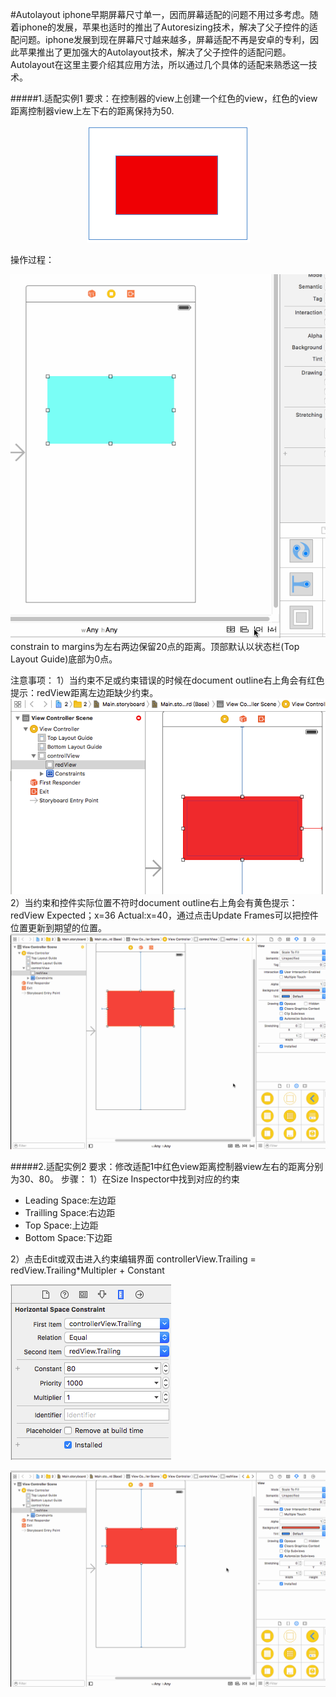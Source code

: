 #Autolayout
iphone早期屏幕尺寸单一，因而屏幕适配的问题不用过多考虑。随着iphone的发展，苹果也适时的推出了Autoresizing技术，解决了父子控件的适配问题。iphone发展到现在屏幕尺寸越来越多，屏幕适配不再是安卓的专利，因此苹果推出了更加强大的Autolayout技术，解决了父子控件的适配问题。Autolayout在这里主要介绍其应用方法，所以通过几个具体的适配来熟悉这一技术。

#####1.适配实例1
要求：在控制器的view上创建一个红色的view，红色的view距离控制器view上左下右的距离保持为50.
<div align="center">
<img src = "assets/pic15-1.png"</>
</div>

操作过程：
<div align="center">
<img src = "assets/pic15-2.gif"</>
</div>
constrain to margins为左右两边保留20点的距离。顶部默认以状态栏(Top Layout Guide)底部为0点。

注意事项：
1）当约束不足或约束错误的时候在document outline右上角会有红色提示：redView距离左边距缺少约束。
![](/assets/pic15-3.png)
2）当约束和控件实际位置不符时document outline右上角会有黄色提示：redView Expected；x=36 Actual:x=40，通过点击Update Frames可以把控件位置更新到期望的位置。
![](/assets/pic15-4.gif)


#####2.适配实例2
要求：修改适配1中红色view距离控制器view左右的距离分别为30、80。
步骤：
1）在Size Inspector中找到对应的约束
- Leading Space:左边距
- Trailling Space:右边距
- Top Space:上边距
- Bottom Space:下边距

2）点击Edit或双击进入约束编辑界面
controllerView.Trailing = redView.Trailing*Multipler + Constant

![](/assets/pic15-6.png)




![](/assets/pic15-5.gif)
